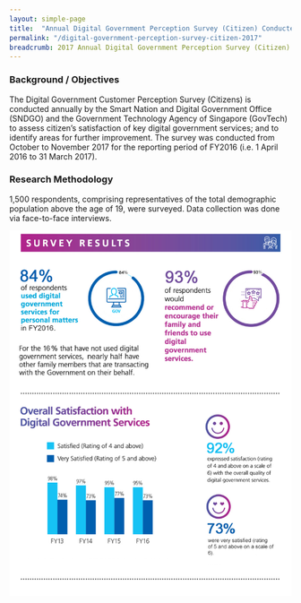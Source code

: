 ```yaml
---
layout: simple-page
title:  "Annual Digital Government Perception Survey (Citizen) Conducted in 2017"
permalink: "/digital-government-perception-survey-citizen-2017"
breadcrumb: 2017 Annual Digital Government Perception Survey (Citizen)
---
```


### **Background / Objectives**

The Digital Government Customer Perception Survey (Citizens) is conducted annually by the Smart Nation and Digital Government Office (SNDGO) and the Government Technology Agency of Singapore (GovTech) to assess citizen’s satisfaction of key digital government services; and to identify areas for further improvement.
The survey was conducted from October to November 2017 for the reporting period of FY2016 (i.e. 1 April 2016 to 31 March 2017).
 
### **Research Methodology**
1,500 respondents, comprising representatives of the total demographic population above the age of 19, were surveyed. Data collection was done via face-to-face interviews.

![Digital Government Perception Survey 2017 for Citizens by GovTech](/images/our-statistics/Digital-Government-Perception-2017-Citizen-GovTech-Smart-Nation-study.png)
